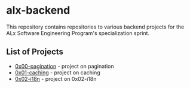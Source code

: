 # alx-backend

This repository contains repositories to various backend projects for the ALx Software Engineering Program's specialization sprint.

## List of Projects
- [0x00-pagination](./0x00-pagination) - project on pagination
- [0x01-caching](./0x01-caching) - project on caching
- [0x02-i18n](./0x02-i18n) - project on 0x02-i18n
